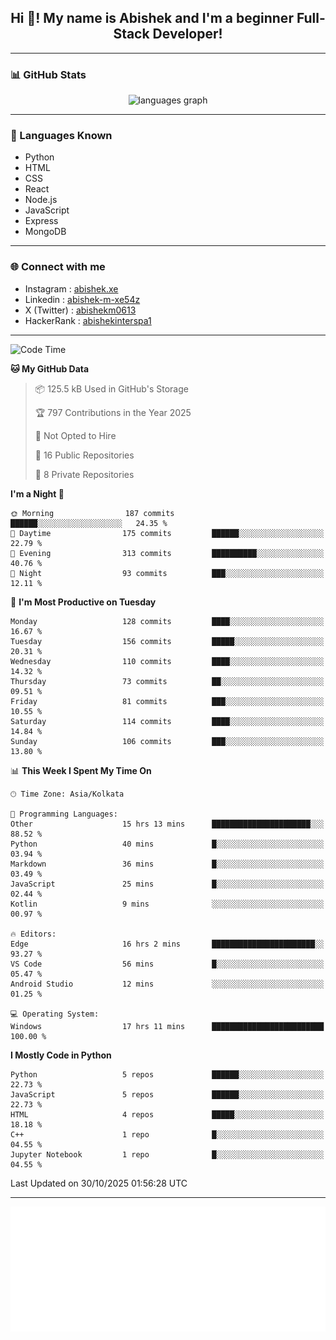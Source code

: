 <h2 align="center">Hi 👋! My name is <b>Abishek</b> and I'm a beginner Full-Stack Developer!</h2>

---

### 📊 GitHub Stats

<div align="center">
  <img src="https://github-readme-stats.vercel.app/api/top-langs/?username=Abishek-Web-Co&theme=react&show_icons=true&hide_border=true&layout=compact" height="150" alt="languages graph" />
</div>

---

### 🧠 Languages Known

- Python  
- HTML  
- CSS  
- React  
- Node.js  
- JavaScript
- Express
- MongoDB

---


### 🌐 Connect with me

- Instagram   : [abishek.xe](https://www.instagram.com/abishek.xe/)
- Linkedin    : [abishek-m-xe54z](https://www.linkedin.com/in/abishek-m-xe54z/)
- X (Twitter) : [abishekm0613](https://x.com/abishekm0613)
- HackerRank  : [abishekinterspa1](https://www.hackerrank.com/profile/abishekinterspa1)

---

<!--START_SECTION:waka-->
![Code Time](http://img.shields.io/badge/Code%20Time-340%20hrs%2026%20mins-blue)

**🐱 My GitHub Data** 

> 📦 125.5 kB Used in GitHub's Storage 
 > 
> 🏆 797 Contributions in the Year 2025
 > 
> 🚫 Not Opted to Hire
 > 
> 📜 16 Public Repositories 
 > 
> 🔑 8 Private Repositories 
 > 
**I'm a Night 🦉** 

```text
🌞 Morning                187 commits         ██████░░░░░░░░░░░░░░░░░░░   24.35 % 
🌆 Daytime                175 commits         ██████░░░░░░░░░░░░░░░░░░░   22.79 % 
🌃 Evening                313 commits         ██████████░░░░░░░░░░░░░░░   40.76 % 
🌙 Night                  93 commits          ███░░░░░░░░░░░░░░░░░░░░░░   12.11 % 
```
📅 **I'm Most Productive on Tuesday** 

```text
Monday                   128 commits         ████░░░░░░░░░░░░░░░░░░░░░   16.67 % 
Tuesday                  156 commits         █████░░░░░░░░░░░░░░░░░░░░   20.31 % 
Wednesday                110 commits         ████░░░░░░░░░░░░░░░░░░░░░   14.32 % 
Thursday                 73 commits          ██░░░░░░░░░░░░░░░░░░░░░░░   09.51 % 
Friday                   81 commits          ███░░░░░░░░░░░░░░░░░░░░░░   10.55 % 
Saturday                 114 commits         ████░░░░░░░░░░░░░░░░░░░░░   14.84 % 
Sunday                   106 commits         ███░░░░░░░░░░░░░░░░░░░░░░   13.80 % 
```


📊 **This Week I Spent My Time On** 

```text
🕑︎ Time Zone: Asia/Kolkata

💬 Programming Languages: 
Other                    15 hrs 13 mins      ██████████████████████░░░   88.52 % 
Python                   40 mins             █░░░░░░░░░░░░░░░░░░░░░░░░   03.94 % 
Markdown                 36 mins             █░░░░░░░░░░░░░░░░░░░░░░░░   03.49 % 
JavaScript               25 mins             █░░░░░░░░░░░░░░░░░░░░░░░░   02.44 % 
Kotlin                   9 mins              ░░░░░░░░░░░░░░░░░░░░░░░░░   00.97 % 

🔥 Editors: 
Edge                     16 hrs 2 mins       ███████████████████████░░   93.27 % 
VS Code                  56 mins             █░░░░░░░░░░░░░░░░░░░░░░░░   05.47 % 
Android Studio           12 mins             ░░░░░░░░░░░░░░░░░░░░░░░░░   01.25 % 

💻 Operating System: 
Windows                  17 hrs 11 mins      █████████████████████████   100.00 % 
```

**I Mostly Code in Python** 

```text
Python                   5 repos             ██████░░░░░░░░░░░░░░░░░░░   22.73 % 
JavaScript               5 repos             ██████░░░░░░░░░░░░░░░░░░░   22.73 % 
HTML                     4 repos             █████░░░░░░░░░░░░░░░░░░░░   18.18 % 
C++                      1 repo              █░░░░░░░░░░░░░░░░░░░░░░░░   04.55 % 
Jupyter Notebook         1 repo              █░░░░░░░░░░░░░░░░░░░░░░░░   04.55 % 
```




 Last Updated on 30/10/2025 01:56:28 UTC
<!--END_SECTION:waka-->

---

<div align="center">
  <a href="https://abish-file.web.app/" target="_blank" rel="noopener noreferrer"><img height="200" src="pic.png" alt="Profile Picture" /></a>
</div>


